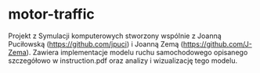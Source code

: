 # motor-traffic

Projekt z Symulacji komputerowych stworzony wspólnie z Joanną Puciłowską (https://github.com/jpuci) i Joanną Zemą (https://github.com/J-Zema).
Zawiera implementacje modelu ruchu samochodowego opisanego szczegółowo w instruction.pdf oraz analizy i wizualizację tego modelu.
